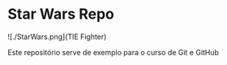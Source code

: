 # Star Wars Repo

![./StarWars.png](TIE Fighter)

Este repositório serve de exemplo para o curso de Git e GitHub
